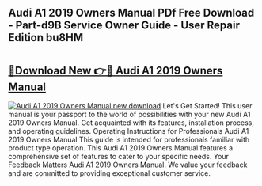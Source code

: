 ## Audi A1 2019 Owners Manual PDf Free Download - Part-d9B Service Owner Guide - User Repair Edition bu8HM

# <h2><a href="http://cf17367.oget.top/?id=Audi+A1+2019+Owners+Manual">🔗Download New 👉🔴 Audi A1 2019 Owners Manual</a></h2>

[![Audi A1 2019 Owners Manual new download](https://i.imgur.com/5g1atiW.png)](http://cf17367.oget.top/?id=Audi+A1+2019+Owners+Manual)
Let's Get Started! This user manual is your passport to the world of possibilities with your new Audi A1 2019 Owners Manual. Get acquainted with its features, installation process, and operating guidelines. Operating Instructions for Professionals Audi A1 2019 Owners Manual This guide is intended for professionals familiar with product type operation. This Audi A1 2019 Owners Manual features a comprehensive set of features to cater to your specific needs. Your Feedback Matters Audi A1 2019 Owners Manual. We value your feedback and are committed to providing exceptional customer service.
